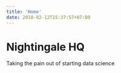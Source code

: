 ```yaml
---
title: 'Home'
date: 2018-02-12T15:37:57+07:00
---
```


# Nightingale HQ

Taking the pain out of starting data science
